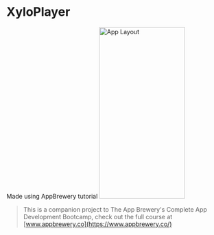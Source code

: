 #  XyloPlayer
Made using AppBrewery tutorial
<img src="https://raw.githubusercontent.com/AaditT/DestiniDecisions/master/XyloPlayer/app-layout-4.jpg" alt="App Layout" width="200" height="400">


>This is a companion project to The App Brewery's Complete App Development Bootcamp, check out the full course at [www.appbrewery.co](https://www.appbrewery.co/)

